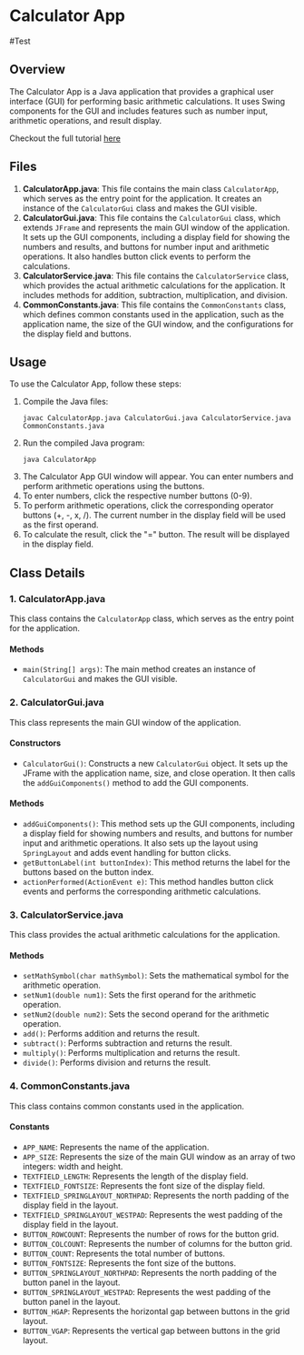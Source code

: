 <h1>Calculator App</h1>
#Test
<h2>Overview</h2>
<p>The Calculator App is a Java application that provides a graphical user interface (GUI) for performing basic arithmetic calculations. It uses Swing components for the GUI and includes features such as number input, arithmetic operations, and result display.</p>
<p>Checkout the full tutorial <a href="https://www.youtube.com/watch?v=IuGh1pXLfhc">here</a></p>
<h2>Files</h2>

<ol>
  <li><strong>CalculatorApp.java</strong>: This file contains the main class <code>CalculatorApp</code>, which serves as the entry point for the application. It creates an instance of the <code>CalculatorGui</code> class and makes the GUI visible.</li>

  <li><strong>CalculatorGui.java</strong>: This file contains the <code>CalculatorGui</code> class, which extends <code>JFrame</code> and represents the main GUI window of the application. It sets up the GUI components, including a display field for showing the numbers and results, and buttons for number input and arithmetic operations. It also handles button click events to perform the calculations.</li>

  <li><strong>CalculatorService.java</strong>: This file contains the <code>CalculatorService</code> class, which provides the actual arithmetic calculations for the application. It includes methods for addition, subtraction, multiplication, and division.</li>

  <li><strong>CommonConstants.java</strong>: This file contains the <code>CommonConstants</code> class, which defines common constants used in the application, such as the application name, the size of the GUI window, and the configurations for the display field and buttons.</li>
</ol>

<h2>Usage</h2>

<p>To use the Calculator App, follow these steps:</p>

<ol>
  <li>Compile the Java files:</li>
  <pre><code>javac CalculatorApp.java CalculatorGui.java CalculatorService.java CommonConstants.java</code></pre>

  <li>Run the compiled Java program:</li>
  <pre><code>java CalculatorApp</code></pre>

  <li>The Calculator App GUI window will appear. You can enter numbers and perform arithmetic operations using the buttons.</li>

  <li>To enter numbers, click the respective number buttons (0-9).</li>

  <li>To perform arithmetic operations, click the corresponding operator buttons (+, -, x, /). The current number in the display field will be used as the first operand.</li>

  <li>To calculate the result, click the "=" button. The result will be displayed in the display field.</li>
</ol>

<h2>Class Details</h2>

<h3>1. CalculatorApp.java</h3>

<p>This class contains the <code>CalculatorApp</code> class, which serves as the entry point for the application.</p>

<h4>Methods</h4>
<ul>
  <li><code>main(String[] args)</code>: The main method creates an instance of <code>CalculatorGui</code> and makes the GUI visible.</li>
</ul>

<h3>2. CalculatorGui.java</h3>

<p>This class represents the main GUI window of the application.</p>

<h4>Constructors</h4>
<ul>
  <li><code>CalculatorGui()</code>: Constructs a new <code>CalculatorGui</code> object. It sets up the JFrame with the application name, size, and close operation. It then calls the <code>addGuiComponents()</code> method to add the GUI components.</li>
</ul>

<h4>Methods</h4>
<ul>
  <li><code>addGuiComponents()</code>: This method sets up the GUI components, including a display field for showing numbers and results, and buttons for number input and arithmetic operations. It also sets up the layout using <code>SpringLayout</code> and adds event handling for button clicks.</li>

  <li><code>getButtonLabel(int buttonIndex)</code>: This method returns the label for the buttons based on the button index.</li>

  <li><code>actionPerformed(ActionEvent e)</code>: This method handles button click events and performs the corresponding arithmetic calculations.</li>
</ul>

<h3>3. CalculatorService.java</h3>

<p>This class provides the actual arithmetic calculations for the application.</p>

<h4>Methods</h4>
<ul>
  <li><code>setMathSymbol(char mathSymbol)</code>: Sets the mathematical symbol for the arithmetic operation.</li>

  <li><code>setNum1(double num1)</code>: Sets the first operand for the arithmetic operation.</li>

  <li><code>setNum2(double num2)</code>: Sets the second operand for the arithmetic operation.</li>

  <li><code>add()</code>: Performs addition and returns the result.</li>

  <li><code>subtract()</code>: Performs subtraction and returns the result.</li>

  <li><code>multiply()</code>: Performs multiplication and returns the result.</li>

  <li><code>divide()</code>: Performs division and returns the result.</li>
</ul>

<h3>4. CommonConstants.java</h3>

<p>This class contains common constants used in the application.</p>

<h4>Constants</h4>
<ul>
  <li><code>APP_NAME</code>: Represents the name of the application.</li>
  <li><code>APP_SIZE</code>: Represents the size of the main GUI window as an array of two integers: width and height.</li>
  <li><code>TEXTFIELD_LENGTH</code>: Represents the length of the display field.</li>
  <li><code>TEXTFIELD_FONTSIZE</code>: Represents the font size of the display field.</li>
  <li><code>TEXTFIELD_SPRINGLAYOUT_NORTHPAD</code>: Represents the north padding of the display field in the layout.</li>
  <li><code>TEXTFIELD_SPRINGLAYOUT_WESTPAD</code>: Represents the west padding of the display field in the layout.</li>
  <li><code>BUTTON_ROWCOUNT</code>: Represents the number of rows for the button grid.</li>
  <li><code>BUTTON_COLCOUNT</code>: Represents the number of columns for the button grid.</li>
  <li><code>BUTTON_COUNT</code>: Represents the total number of buttons.</li>
  <li><code>BUTTON_FONTSIZE</code>: Represents the font size of the buttons.</li>
  <li><code>BUTTON_SPRINGLAYOUT_NORTHPAD</code>: Represents the north padding of the button panel in the layout.</li>
  <li><code>BUTTON_SPRINGLAYOUT_WESTPAD</code>: Represents the west padding of the button panel in the layout.</li>
  <li><code>BUTTON_HGAP</code>: Represents the horizontal gap between buttons in the grid layout.</li>
  <li><code>BUTTON_VGAP</code>: Represents the vertical gap between buttons in the grid layout.</li>
</ul>
